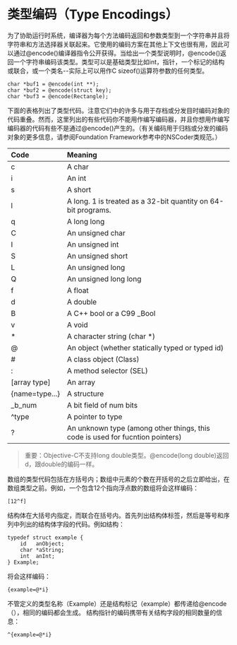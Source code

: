# 类型编码（Type Encodings）

为了协助运行时系统，编译器为每个方法编码返回和参数类型到一个字符串并且将字符串和方法选择器关联起来。它使用的编码方案在其他上下文也很有用，因此可以通过@encode\(\)编译器指令公开获得。当给出一个类型说明时，@encode\(\)返回一个字符串编码该类型。类型可以是基础类型比如int，指针，一个标记的结构或联合，或一个类名--实际上可以用作C sizeof\(\)运算符参数的任何类型。

```
char *buf1 = @encode(int **);
char *buf2 = @encode(struct key);
char *buf3 = @encode(Rectangle);
```

下面的表格列出了类型代码。注意它们中的许多与用于存档或分发目时编码对象的代码重叠。然而，这里列出的有些代码你不能用作编写编码器，并且你想用作编写编码器的代码有些不是通过@encode\(\)产生的。（有关编码用于归档或分发的编码对象的更多信息，请参阅Foundation Framework参考中的NSCoder类规范。）

| Code | Meaning |
| :--- | :--- |
| c | A char |
| i | An int |
| s | A short |
| l | A long. 1 is treated as a 32-bit quantity on 64-bit programs. |
| q | A long long |
| C | An unsigned char |
| I | An unsigned int |
| S | An unsigned short |
| L | An unsigned long |
| Q | An unsigned long long |
| f | A float |
| d | A double |
| B | A C++ bool or a C99 \_Bool |
| v | A void |
| \* | A character string \(char \*\) |
| @ | An object \(whether statically typed or typed id\) |
| \# | A class object \(Class\) |
| : | A method selector \(SEL\) |
| \[array type\] | An array |
| {name=type...} | A structure |
| \_b\_num | A bit field of num bits |
| ^type | A pointer to type |
| ? | An unknown type \(among other things, this code is used for fucntion pointers\) |

> 重要：Objective-C不支持long double类型。@encode\(long double\)返回d，跟double的编码一样。

数组的类型代码包括在方括号内；数组中元素的个数在开括号的之后立即给出，在数组类型之前。例如，一个包含12个指向浮点数的数组将会这样编码：

```
[12^f]
```

结构体在大括号内指定，而联合在括号内。首先列出结构体标签，然后是等号和序列中列出的结构体字段的代码。例如结构：

```
typedef struct example {
    id   anObject;
    char *aString;
    int  anInt;
} Example;
```

将会这样编码：

```
{example=@*i}
```

不管定义的类型名称（Example）还是结构标记（example）都传递给@encode（），相同的编码都会生成。 结构指针的编码携带有关结构字段的相同数量的信息：

```
^{example=@*i}
```



